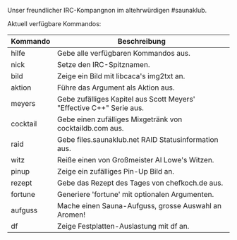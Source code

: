 Unser freundlicher IRC-Kompangnon im altehrwürdigen #saunaklub.

Aktuell verfügbare Kommandos:

| Kommando | Beschreibung                                                          |
| -------- | --------------------------------------------------------------------- |
| hilfe    | Gebe alle verfügbaren Kommandos aus.                                  |
| nick     | Setze den IRC-Spitznamen.                                             |
| bild     | Zeige ein Bild mit libcaca's img2txt an.                              |
| aktion   | Führe das Argument als Aktion aus.                                    |
| meyers   | Gebe zufälliges Kapitel aus Scott Meyers' "Effective C++" Serie aus.  |
| cocktail | Gebe einen zufälliges Mixgetränk von cocktaildb.com aus.              |
| raid     | Gebe files.saunaklub.net RAID Statusinformation aus.                  |
| witz     | Reiße einen von Großmeister Al Lowe's Witzen.                         |
| pinup    | Zeige ein zufälliges Pin-Up Bild an.                                  |
| rezept   | Gebe das Rezept des Tages von chefkoch.de aus.                        |
| fortune  | Generiere 'fortune' mit optionalen Argumenten.                        |
| aufguss  | Mache einen Sauna-Aufguss, grosse Auswahl an Aromen!                  |
| df       | Zeige Festplatten-Auslastung mit df an.                               |
